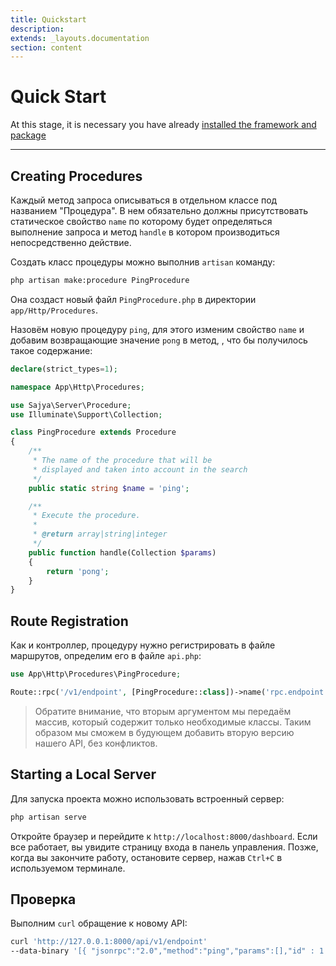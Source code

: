 ```yaml
---
title: Quickstart
description:
extends: _layouts.documentation
section: content
---
```


# Quick Start

At this stage, it is necessary you have already [installed the framework and package](/docs/installation)

----


## Creating Procedures

Каждый метод запроса описываться в отдельном классе под названием "Процедура". В нем обязательно должны присутствовать
статическое свойство `name` по которому будет определяться выполнение запроса и метод `handle` в котором производиться непосредственно действие.

Создать класс процедуры можно выполнив `artisan` команду:

```bash
php artisan make:procedure PingProcedure
```
 
Она создаст новый файл `PingProcedure.php` в директории `app/Http/Procedures`.

Назовём новую процедуру `ping`, для этого изменим свойство `name` и добавим возвращающие значение `pong` в метод, , что бы получилось такое содержание:

```php
declare(strict_types=1);

namespace App\Http\Procedures;

use Sajya\Server\Procedure;
use Illuminate\Support\Collection;

class PingProcedure extends Procedure
{
    /**
     * The name of the procedure that will be
     * displayed and taken into account in the search
     */
    public static string $name = 'ping';

    /**
     * Execute the procedure.
     *
     * @return array|string|integer
     */
    public function handle(Collection $params)
    {
        return 'pong';
    }
}
```

## Route Registration

Как и контроллер, процедуру нужно регистрировать в файле маршрутов, определим его в файле `api.php`:

```php
use App\Http\Procedures\PingProcedure;

Route::rpc('/v1/endpoint', [PingProcedure::class])->name('rpc.endpoint');
```

> Обратите внимание, что вторым аргументом мы передаём массив, который содержит только необходимые классы. Таким образом мы сможем в будующем добавить вторую версию нашего API, без конфликтов.


## Starting a Local Server

Для запуска проекта можно использовать встроенный сервер:
```bash
php artisan serve
```

Откройте браузер и перейдите к `http://localhost:8000/dashboard`. Если все работает, вы увидите страницу входа в панель управления. Позже, когда вы закончите работу, остановите сервер, нажав `Ctrl+C` в используемом терминале.

## Проверка 

Выполним `curl` обращение к новому API:

```bash
curl 'http://127.0.0.1:8000/api/v1/endpoint' 
--data-binary '[{ "jsonrpc":"2.0","method":"ping","params":[],"id" : 1 }]'
```
